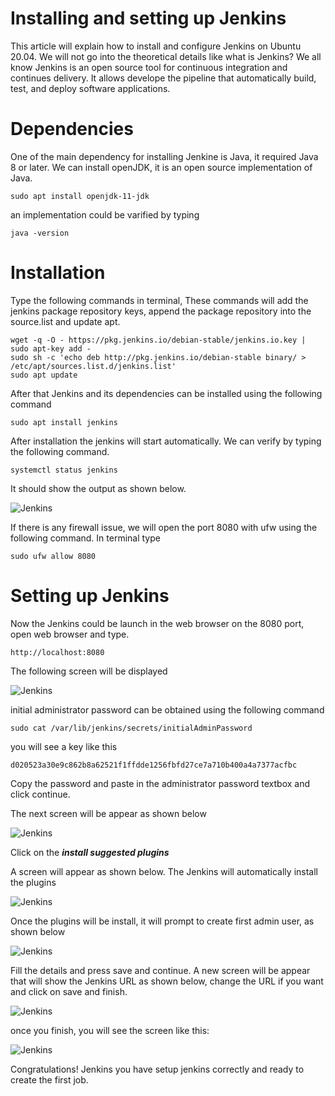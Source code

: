 # Installing and setting up Jenkins

This article will explain how to install and configure Jenkins on Ubuntu 20.04. We will not go into the theoretical details like what is Jenkins? We all know Jenkins is an open source tool for continuous integration and continues delivery. It allows develope the pipeline that automatically build, test, and deploy  software applications.   

# Dependencies

One of the main dependency for installing Jenkine is Java, it required Java 8 or later. We can install openJDK, it is an open source implementation of Java.

```
sudo apt install openjdk-11-jdk
```
an implementation could be varified by typing 
```
java -version
```
# Installation

Type the following commands in terminal, These commands will add the jenkins package repository keys, append the package repository into the source.list and update apt.
```
wget -q -O - https://pkg.jenkins.io/debian-stable/jenkins.io.key | sudo apt-key add -
sudo sh -c 'echo deb http://pkg.jenkins.io/debian-stable binary/ > /etc/apt/sources.list.d/jenkins.list'
sudo apt update

```
After that Jenkins and its dependencies can be installed using the following command

```
sudo apt install jenkins
```
After installation the jenkins will start automatically. We can verify by typing the following command. 

```
systemctl status jenkins
```
It should show the output as shown below. 

![Jenkins](images/jenkins/jenkinstatus.png)


If there is any firewall issue, we will open the port 8080 with ufw using the following command. In terminal type 

```
sudo ufw allow 8080
```

# Setting up Jenkins

Now the Jenkins could be launch in the web browser on the 8080 port, open web browser and type.

```
http://localhost:8080
```
The following screen will be displayed

![Jenkins](images/jenkins/J1.png)

initial administrator password can be obtained using the following command

```
sudo cat /var/lib/jenkins/secrets/initialAdminPassword
```
you will see a key like this 

```
d020523a30e9c862b8a62521f1ffdde1256fbfd27ce7a710b400a4a7377acfbc
```
Copy the password and paste in the administrator password textbox and click continue. 

The next screen will be appear as shown below

![Jenkins](images/jenkins/J2.png)

Click on the ***install suggested plugins***

A screen will appear as shown below. The Jenkins will automatically install the plugins

![Jenkins](images/jenkins/J3.png)

Once the plugins will be install, it will prompt to create first admin user, as shown below

![Jenkins](images/jenkins/J4.png)

Fill the details and press save and continue. A new screen will be appear that will show the Jenkins URL as shown below, change the URL if you want and click on save and finish.

![Jenkins](images/jenkins/J5.png)

once you finish, you will see the screen like this:

![Jenkins](images/jenkins/J6.png)

Congratulations! Jenkins you have setup jenkins correctly and ready to create the first job.
